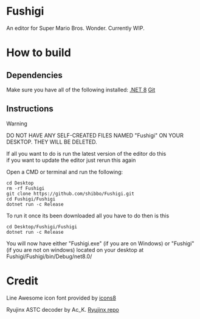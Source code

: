 # Fushigi
An editor for Super Mario Bros. Wonder. Currently WIP.

# How to build
## Dependencies
Make sure you have all of the following installed:
[.NET 8](https://dotnet.microsoft.com/en-us/download/dotnet/8.0)
[Git](https://git-scm.com/downloads)

## Instructions
> [!WARNING]  
> DO NOT HAVE ANY SELF-CREATED FILES NAMED "Fushigi" ON YOUR DESKTOP. THEY WILL BE DELETED.

If all you want to do is run the latest version of the editor do this  
if you want to update the editor just rerun this again

Open a CMD or terminal and run the following:
```
cd Desktop
rm -rf Fushigi
git clone https://github.com/shibbo/Fushigi.git
cd Fushigi/Fushigi
dotnet run -c Release
```

To run it once its been downloaded all you have to do then is this
```
cd Desktop/Fushigi/Fushigi
dotnet run -c Release
```

You will now have either "Fushigi.exe" (if you are on Windows) or "Fushigi" (if you are not on windows) located on your desktop at Fushigi/Fushigi/bin/Debug/net8.0/

# Credit
Line Awesome icon font provided by [icons8](https://icons8.com/line-awesome)

Ryujinx ASTC decoder by Ac_K. [Ryujinx repo](https://github.com/Ryujinx/Ryujinx)
